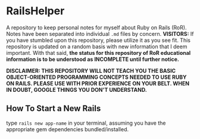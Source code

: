 # RailsHelper
A repository to keep personal notes for myself about Ruby on Rails (RoR). Notes have been separated into individual `.md` files by concern.
**VISITORS:** If you have stumbled upon this repository, please utilize it as you see fit. This repository is updated on a random basis with new information that I deem important. With that said, **the status for this repository of RoR educational information is to be understood as INCOMPLETE until further notice.**

**DISCLAIMER: THIS REPOSITORY WILL NOT TEACH YOU THE BASIC OBJECT-ORIENTED PROGRAMMING CONCEPTS NEEDED TO USE RUBY ON RAILS. PLEASE USE WITH PRIOR EXPERIENCE ON YOUR BELT. WHEN IN DOUBT, GOOGLE THINGS YOU DON'T UNDERSTAND.**

## How To Start a New Rails
type `rails new app-name` in your terminal, assuming you have the appropriate gem dependencies bundled/installed.
